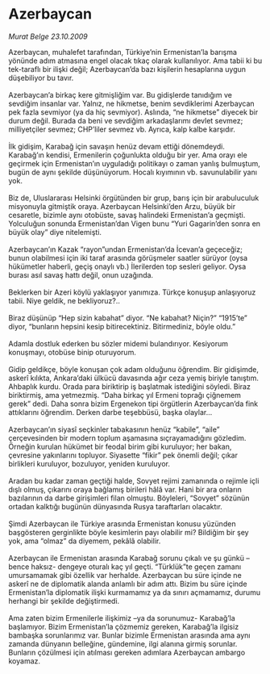 # Azerbaycan

*Murat Belge 23.10.2009*

<div class="taraf_structure_2col_1zq">
<div class="margen_n">



 <p>Azerbaycan, muhalefet tarafından, Türkiye’nin Ermenistan’la barışma yönünde adım atmasına engel olacak tıkaç olarak kullanılıyor. Ama tabii ki bu tek-taraflı bir ilişki değil; Azerbaycan’da bazı kişilerin hesaplarına uygun düşebiliyor bu tavır. <br/><br/>Azerbaycan’a birkaç kere gitmişliğim var. Bu gidişlerde tanıdığım ve sevdiğim insanlar var. Yalnız, ne hikmetse, benim sevdiklerimi Azerbaycan pek fazla sevmiyor (ya da hiç sevmiyor). Aslında, “ne hikmetse” diyecek bir durum değil. Burada da beni ve sevdiğim arkadaşlarımı devlet sevmez; milliyetçiler sevmez; CHP’liler sevmez vb. Ayrıca, kalp kalbe karşıdır. <br/><br/>İlk gidişim, Karabağ için savaşın henüz devam ettiği dönemdeydi. Karabağ’ın kendisi, Ermenilerin çoğunlukta olduğu bir yer. Ama orayı ele geçirmek için Ermenistan’ın uyguladığı politikayı o zaman yanlış bulmuştum, bugün de aynı şekilde düşünüyorum. Hocalı kıyımının vb. savunulabilir yanı yok. <br/><br/>Biz de, Uluslararası Helsinki örgütünden bir grup, barış için bir arabuluculuk misyonuyla gitmiştik oraya. Azerbaycan Helsinki’den Arzu, büyük bir cesaretle, bizimle aynı otobüste, savaş halindeki Ermenistan’a geçmişti. Yolculuğun sonunda Ermenistan’dan Vigen bunu “Yuri Gagarin’den sonra en büyük olay” diye nitelemişti. <br/><br/>Azerbaycan’ın Kazak “rayon”undan Ermenistan’da İcevan’a geçeceğiz; bunun olabilmesi için iki taraf arasında görüşmeler saatler sürüyor (oysa hükümetler haberli, geçiş onaylı vb.) İlerilerden top sesleri geliyor. Oysa burası asıl savaş hattı değil, onun uzağında. <br/><br/>Beklerken bir Azeri köylü yaklaşıyor yanımıza. Türkçe konuşup anlaşıyoruz tabii. Niye geldik, ne bekliyoruz?.. <br/><br/>Biraz düşünüp “Hep sizin kabahat” diyor. “Ne kabahat? Niçin?” “1915’te” diyor, “bunların hepsini kesip bitirecektiniz. Bitirmediniz, böyle oldu.” <br/><br/>Adamla dostluk ederken bu sözler midemi bulandırıyor. Kesiyorum konuşmayı, otobüse binip oturuyorum. <br/><br/>Gidip geldikçe, böyle konuşan çok adam olduğunu öğrendim. Bir gidişimde, askerî kılıkta, Ankara’daki ülkücü davasında ağır ceza yemiş biriyle tanıştım. Ahbaplık kurdu. Orada para biriktirip iş başlatmak istediğini söyledi. Biraz biriktirmiş, ama yetmezmiş. “Daha birkaç yıl Ermeni toprağı çiğnemem gerek” dedi. Daha sonra bizim Ergenekon tipi örgütlerin Azerbaycan’da fink attıklarını öğrendim. Derken darbe teşebbüsü, başka olaylar... <br/><br/>Azerbaycan’ın siyasî seçkinler tabakasının henüz “kabile”, “aile” çerçevesinden bir modern toplum aşamasına sıçrayamadığını gözledim. Örneğin kurulan hükümet bir feodal birim gibi kuruluyor; her bakan, çevresine yakınlarını topluyor. Siyasette “fikir” pek önemli değil; çıkar birlikleri kuruluyor, bozuluyor, yeniden kuruluyor. <br/><br/>Aradan bu kadar zaman geçtiği halde, Sovyet rejimi zamanında o rejimle içli dışlı olmuş, çıkarını oraya bağlamış birileri hâlâ var. Hani bir ara onların bazılarının da darbe girişimleri filan olmuştu. Böyleleri, “Sovyet” sözünün ortadan kalktığı bugünün dünyasında Rusya taraftarları olacaktır. <br/><br/>Şimdi Azerbaycan ile Türkiye arasında Ermenistan konusu yüzünden başgösteren gerginlikte böyle kesimlerin payı olabilir mi? Bildiğim bir şey yok, ama “olmaz” da diyemem, pekâlâ olabilir. <br/><br/>Azerbaycan ile Ermenistan arasında Karabağ sorunu çıkalı ve şu günkü –bence haksız- dengeye oturalı kaç yıl geçti. “Türklük”te geçen zamanı umursamamak gibi özellik var herhalde. Azerbaycan bu süre içinde ne askerî ne de diplomatik alanda anlamlı bir adım attı. Bizim bu süre içinde Ermenistan’la diplomatik ilişki kurmamamız ya da sınırı açmamamız, durumu herhangi bir şekilde değiştirmedi. <br/><br/>Ama zaten bizim Ermenilerle ilişkimiz –ya da sorunumuz- Karabağ’la başlamıyor. Bizim Ermenistan’la çözmemiz gereken, Karabağ’la ilgisiz bambaşka sorunlarımız var. Bunlar bizimle Ermenistan arasında ama aynı zamanda dünyanın belleğine, gündemine, ilgi alanına girmiş sorunlar. Bunların çözülmesi için atılması gereken adımlara Azerbaycan ambargo koyamaz.</p>
<br/>
<br/>
<br/>



<br/>


<div id="taraf_not">
</div>

</div>


</div>
